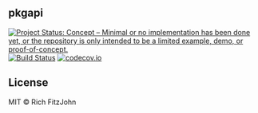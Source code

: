 ## pkgapi

<!-- badges: start -->
[![Project Status: Concept – Minimal or no implementation has been done yet, or the repository is only intended to be a limited example, demo, or proof-of-concept.](https://www.repostatus.org/badges/latest/concept.svg)](https://www.repostatus.org/#concept)
[![Build Status](https://travis-ci.com/richfitz/fstorr.svg?branch=master)](https://travis-ci.com/richfitz/fstorr)
[![codecov.io](https://codecov.io/github/richfitz/fstorr/coverage.svg?branch=master)](https://codecov.io/github/richfitz/fstorr?branch=master)
<!-- badges: end -->

## License

MIT © Rich FitzJohn
